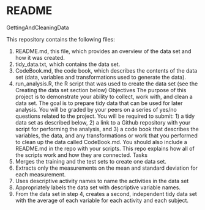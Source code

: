 # README

GettingAndCleaningData

This repository contains the following files:
1.	README.md, this file, which provides an overview of the data set and how it was created.
2.	tidy_data.txt, which contains the data set.
3.	CodeBook.md, the code book, which describes the contents of the data set (data, variables and transformations used to generate the data).
4.	run_analysis.R, the R script that was used to create the data set (see the Creating the data set section below)
Objectives
The purpose of this project is to demonstrate your ability to collect, work with, and clean a data set. The goal is to prepare tidy data that can be used for later analysis. You will be graded by your peers on a series of yes/no questions related to the project. You will be required to submit: 1) a tidy data set as described below, 2) a link to a Github repository with your script for performing the analysis, and 3) a code book that describes the variables, the data, and any transformations or work that you performed to clean up the data called CodeBook.md. You should also include a README.md in the repo with your scripts. This repo explains how all of the scripts work and how they are connected.
Tasks
1.	Merges the training and the test sets to create one data set.
2.	Extracts only the measurements on the mean and standard deviation for each measurement.
3.	Uses descriptive activity names to name the activities in the data set
4.	Appropriately labels the data set with descriptive variable names.
5.	From the data set in step 4, creates a second, independent tidy data set with the average of each variable for each activity and each subject.

